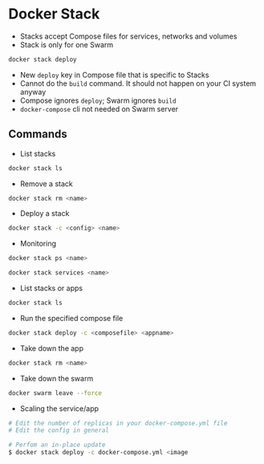 # Docker Stack

* Stacks accept Compose files for services, networks and volumes
* Stack is only for one Swarm

```sh
docker stack deploy
```

* New `deploy` key in Compose file that is specific to Stacks
* Cannot do the `build` command. It should not happen on your CI system anyway
* Compose ignores `deploy`; Swarm ignores `build`
* `docker-compose` cli not needed on Swarm server

## Commands

* List stacks

```sh
docker stack ls
```

* Remove a stack

```sh
docker stack rm <name>
```

* Deploy a stack

```sh
docker stack -c <config> <name>
```

* Monitoring

```sh
docker stack ps <name>
```

```sh
docker stack services <name>
```

* List stacks or apps

```sh
docker stack ls
```

* Run the specified compose file

```sh
docker stack deploy -c <composefile> <appname>
```

* Take down the app

```sh
docker stack rm <name>
```

* Take down the swarm

```sh
docker swarm leave --force
```

* Scaling the service/app

```sh
# Edit the number of replicas in your docker-compose.yml file
# Edit the config in general

# Perfom an in-place update
$ docker stack deploy -c docker-compose.yml <image
```
